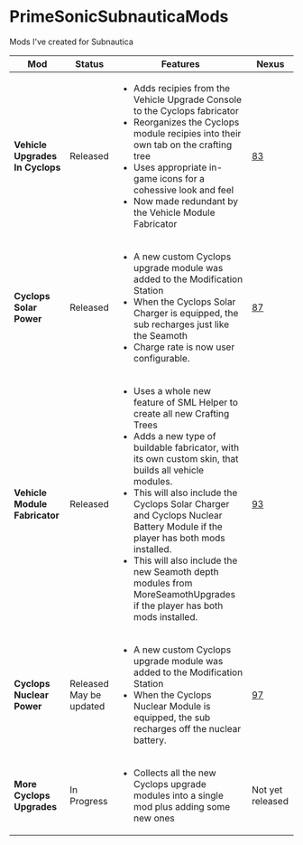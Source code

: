 # PrimeSonicSubnauticaMods
Mods I've created for Subnautica


**Mod** | **Status** | **Features** | **Nexus**
-|-|-|-
**Vehicle Upgrades In Cyclops** | Released | <ul><li>Adds recipies from the Vehicle Upgrade Console to the Cyclops fabricator</li><li>Reorganizes the Cyclops module recipies into their own tab on the crafting tree</li><li>Uses appropriate in-game icons for a cohessive look and feel</li><li>Now made redundant by the Vehicle Module Fabricator</li></ul> | <a href="https://www.nexusmods.com/subnautica/mods/83">83</a>
**Cyclops Solar Power** | Released | <ul><li>A new custom Cyclops upgrade module was added to the Modification Station</li><li>When the Cyclops Solar Charger is equipped, the sub recharges just like the Seamoth</li><li>Charge rate is now user configurable.</li></ul> | <a href="https://www.nexusmods.com/subnautica/mods/87">87</a>
**Vehicle Module Fabricator** | Released | <ul><li>Uses a whole new feature of SML Helper to create all new Crafting Trees</li><li>Adds a new type of buildable fabricator, with its own custom skin, that builds all vehicle modules.</li><li>This will also include the Cyclops Solar Charger and Cyclops Nuclear Battery Module if the player has both mods installed.</li><li>This will also include the new Seamoth depth modules from MoreSeamothUpgrades if the player has both mods installed.</li></ul> | <a href="https://www.nexusmods.com/subnautica/mods/93">93</a>
**Cyclops Nuclear Power** | Released<br>May be updated | <ul><li>A new custom Cyclops upgrade module was added to the Modification Station</li><li>When the Cyclops Nuclear Module is equipped, the sub recharges off the nuclear battery.</li></ul> | <a href="https://www.nexusmods.com/subnautica/mods/97">97</a>
**More Cyclops Upgrades** | In Progress | <ul><li>Collects all the new Cyclops upgrade modules into a single mod plus adding some new ones</li></ul> | Not yet released